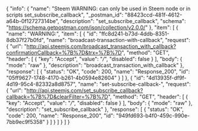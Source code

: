 {
  "info": {
    "name": "Steem WARNING: can only be used in Steem node or in scripts set_subscribe_callback",
    "_postman_id": "88423ccd-481f-4612-a64b-0f12727314be",
    "description": "set_subscribe_callback",
    "schema": "https://schema.getpostman.com/json/collection/v2.0.0/"
  },
  "item": [
    {
      "name": "WARNING:",
      "item": [
        {
          "id": "ffc8d241-b73d-4ddb-8351-8db37f27b0fd",
          "name": "broadcast-transaction-with-callback",
          "request": {
            "url": "http://api.steemjs.com/broadcast_transaction_with_callback?confirmationCallback=%7B%7D&trx=%7B%7D",
            "method": "GET",
            "header": [
              {
                "key": "Accept",
                "value": "*/*",
                "disabled": false
              }
            ],
            "body": {
              "mode": "raw"
            },
            "description": "broadcast_transaction_with_callback"
          },
          "response": [
            {
              "status": "OK",
              "code": 200,
              "name": "Response_200",
              "id": "05ff9627-1748-4170-b261-4b0594e82604"
            }
          ]
        },
        {
          "id": "4d13935f-df9f-4d19-95c4-82332a8d8757",
          "name": "set-subscribe-callback-",
          "request": {
            "url": "http://api.steemjs.com/set_subscribe_callback?callback=%7B%7D&clearFilter=%7B%7D",
            "method": "GET",
            "header": [
              {
                "key": "Accept",
                "value": "*/*",
                "disabled": false
              }
            ],
            "body": {
              "mode": "raw"
            },
            "description": "set_subscribe_callback"
          },
          "response": [
            {
              "status": "OK",
              "code": 200,
              "name": "Response_200",
              "id": "949fd693-b4f0-459c-990e-7bb9ec9f5358"
            }
          ]
        }
      ]
    }
  ]
}
